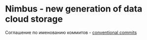 # Nimbus - new generation of data cloud storage  

Cоглашение по именованию коммитов - [conventional commits](https://www.conventionalcommits.org/en/v1.0.0/#specification)